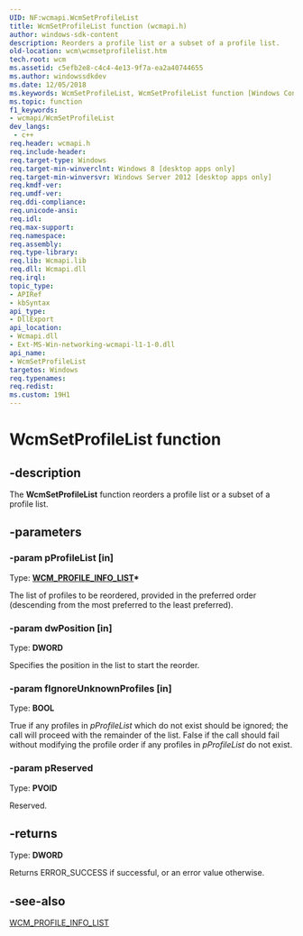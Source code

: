 ```yaml
---
UID: NF:wcmapi.WcmSetProfileList
title: WcmSetProfileList function (wcmapi.h)
author: windows-sdk-content
description: Reorders a profile list or a subset of a profile list.
old-location: wcm\wcmsetprofilelist.htm
tech.root: wcm
ms.assetid: c5efb2e8-c4c4-4e13-9f7a-ea2a40744655
ms.author: windowssdkdev
ms.date: 12/05/2018
ms.keywords: WcmSetProfileList, WcmSetProfileList function [Windows Connection Manager], wcm.wcmsetprofilelist, wcmapi/WcmSetProfileList
ms.topic: function
f1_keywords:
- wcmapi/WcmSetProfileList
dev_langs:
 - c++
req.header: wcmapi.h
req.include-header: 
req.target-type: Windows
req.target-min-winverclnt: Windows 8 [desktop apps only]
req.target-min-winversvr: Windows Server 2012 [desktop apps only]
req.kmdf-ver: 
req.umdf-ver: 
req.ddi-compliance: 
req.unicode-ansi: 
req.idl: 
req.max-support: 
req.namespace: 
req.assembly: 
req.type-library: 
req.lib: Wcmapi.lib
req.dll: Wcmapi.dll
req.irql: 
topic_type:
- APIRef
- kbSyntax
api_type:
- DllExport
api_location:
- Wcmapi.dll
- Ext-MS-Win-networking-wcmapi-l1-1-0.dll
api_name:
- WcmSetProfileList
targetos: Windows
req.typenames: 
req.redist: 
ms.custom: 19H1
---
```


# WcmSetProfileList function


## -description


The <b>WcmSetProfileList</b> function reorders a profile list or a subset of a profile list.


## -parameters




### -param pProfileList [in]

Type: <b><a href="https://docs.microsoft.com/windows/desktop/api/wcmapi/ns-wcmapi-wcm_profile_info_list">WCM_PROFILE_INFO_LIST</a>*</b>

The list of profiles to be reordered, provided in the preferred order (descending from the most preferred to the least preferred).


### -param dwPosition [in]

Type: <b>DWORD</b>

Specifies the position in the list to start the reorder.


### -param fIgnoreUnknownProfiles [in]

Type: <b>BOOL</b>

True if any profiles in <i>pProfileList</i> which do not exist should be ignored; the call will proceed with the remainder of the list. False if the call should fail without modifying the profile order if any profiles in <i>pProfileList</i> do not exist.


### -param pReserved

Type: <b>PVOID</b>

Reserved.


## -returns



Type: <b>DWORD</b>

Returns ERROR_SUCCESS if successful, or an error value otherwise.




## -see-also




<a href="https://docs.microsoft.com/windows/desktop/api/wcmapi/ns-wcmapi-wcm_profile_info_list">WCM_PROFILE_INFO_LIST</a>
 

 

